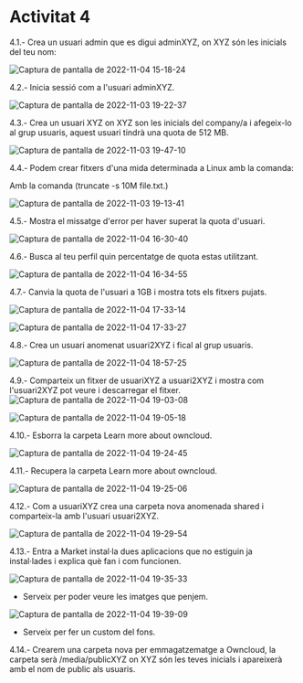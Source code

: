 # Activitat 4

4.1.- Crea un usuari admin que es digui adminXYZ, on XYZ són les inicials del teu nom:

![Captura de pantalla de 2022-11-04 15-18-24](https://user-images.githubusercontent.com/114423044/200005201-231a8f0b-575c-461e-b93f-fff608161844.png)

4.2.- Inicia sessió com a l'usuari adminXYZ.

![Captura de pantalla de 2022-11-03 19-22-37](https://user-images.githubusercontent.com/114423044/200005265-42dec70e-a116-4a0d-b769-6ef60fd7f1a4.png)


4.3.- Crea un usuari XYZ on XYZ son les inicials del company/a i afegeix-lo al grup usuaris, aquest usuari tindrà una quota de 512 MB.

![Captura de pantalla de 2022-11-03 19-47-10](https://user-images.githubusercontent.com/114423044/200005305-f7c54270-57b4-4b83-a192-c7b4fb97c3f7.png)


4.4.- Podem crear fitxers d'una mida determinada a Linux amb la comanda:

 Amb la comanda (truncate -s 10M file.txt.)

![Captura de pantalla de 2022-11-03 19-13-41](https://user-images.githubusercontent.com/114423044/200005401-8ba9fa4b-478c-46ff-8694-18769c752390.png)


4.5.- Mostra el missatge d'error per haver superat la quota d'usuari.

![Captura de pantalla de 2022-11-04 16-30-40](https://user-images.githubusercontent.com/114423044/200026145-0fc153cf-4a2e-4c9e-ac73-d07f7db1d545.png)



4.6.- Busca al teu perfil quin percentatge de quota estas utilitzant.

![Captura de pantalla de 2022-11-04 16-34-55](https://user-images.githubusercontent.com/114423044/200025542-425b448c-f9f4-4ab0-8159-881193d22d0b.png)


4.7.- Canvia la quota de l'usuari a 1GB i mostra tots els fitxers pujats.

![Captura de pantalla de 2022-11-04 17-33-14](https://user-images.githubusercontent.com/114423044/200027934-7ed330b3-4871-4e65-b52b-35f981df5db1.png)


![Captura de pantalla de 2022-11-04 17-33-27](https://user-images.githubusercontent.com/114423044/200027963-24aefef2-5c31-4a52-a857-f00fa70902df.png)


4.8.- Crea un usuari anomenat usuari2XYZ i fical al grup usuaris.

![Captura de pantalla de 2022-11-04 18-57-25](https://user-images.githubusercontent.com/114423044/200044058-7f6b5e0e-e8b1-43e7-aa62-7e397c32a607.png)


4.9.- Comparteix un fitxer de usuariXYZ a usuari2XYZ i mostra com l'usuari2XYZ pot veure i descarregar el fitxer.
![Captura de pantalla de 2022-11-04 19-03-08](https://user-images.githubusercontent.com/114423044/200044886-b08953ef-2ccc-4b10-bf6c-6ec532219a26.png)

![Captura de pantalla de 2022-11-04 19-05-18](https://user-images.githubusercontent.com/114423044/200045297-7ccf8d20-09a7-49f1-95b3-419032aed1d8.png)


4.10.- Esborra la carpeta Learn more about owncloud.

![Captura de pantalla de 2022-11-04 19-24-45](https://user-images.githubusercontent.com/114423044/200048424-488c4e94-80f9-493c-b1ad-a49afcb3c5c4.png)


4.11.- Recupera la carpeta Learn more about owncloud.

![Captura de pantalla de 2022-11-04 19-25-06](https://user-images.githubusercontent.com/114423044/200048476-a37bc3b7-9014-41cd-aa0b-de908379a56b.png)


4.12.- Com a usuariXYZ crea una carpeta nova anomenada shared i comparteix-la amb l'usuari usuari2XYZ.

![Captura de pantalla de 2022-11-04 19-29-54](https://user-images.githubusercontent.com/114423044/200049301-91a48df4-ffe1-4b4d-b3be-acadb0a90335.png)


4.13.- Entra a Market instal·la dues aplicacions que no estiguin ja instal·lades i explica què fan i com funcionen.

![Captura de pantalla de 2022-11-04 19-35-33](https://user-images.githubusercontent.com/114423044/200050322-edda7927-c88b-48d3-a6f2-885ce7f023eb.png)

- Serveix per poder veure les imatges que penjem.


![Captura de pantalla de 2022-11-04 19-39-09](https://user-images.githubusercontent.com/114423044/200050913-9c119c62-7ea4-489a-b106-ec68b77d0da5.png)

- Serveix per fer un custom del fons.

4.14.- Crearem una carpeta nova per emmagatzematge a Owncloud, la carpeta serà /media/publicXYZ on XYZ són les teves inicials i apareixerà amb el nom de public als usuaris.

